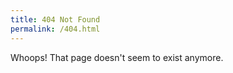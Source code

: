 ```yaml
---
title: 404 Not Found
permalink: /404.html
---
```


Whoops! That page doesn't seem to exist anymore.
